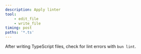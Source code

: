 ```yaml
---
description: Apply linter
tool:
    - edit_file
    - write_file
timing: post
paths: '*.ts'
---
```


After writing TypeScript files, check for lint errors with `bun lint`.
